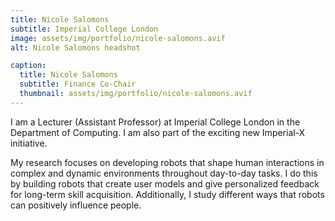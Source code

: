 ```yaml
---
title: Nicole Salomons
subtitle: Imperial College London
image: assets/img/portfolio/nicole-salomons.avif
alt: Nicole Salomons headshot

caption:
  title: Nicole Salomons
  subtitle: Finance Co-Chair
  thumbnail: assets/img/portfolio/nicole-salomons.avif
---
```


I am a Lecturer (Assistant Professor) at Imperial College London in the Department of Computing. I am also part of the exciting new Imperial-X initiative.


My research focuses on developing robots that shape human interactions in complex and dynamic environments throughout day-to-day tasks. I do this by building robots that create user models and give personalized feedback for long-term skill acquisition. Additionally, I study different ways that robots can positively influence people.
